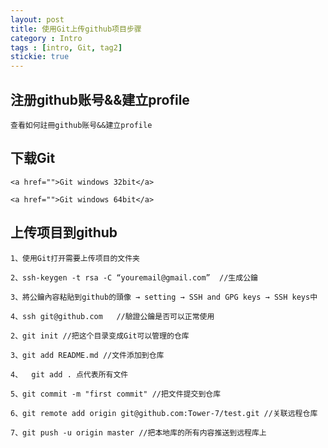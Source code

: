```yaml
---
layout: post
title: 使用Git上传github项目步骤
category : Intro
tags : [intro, Git, tag2]
stickie: true
---
```


## 注册github账号&&建立profile

	查看如何註冊github账号&&建立profile

## 下载Git

	<a href="">Git windows 32bit</a>

	<a href="">Git windows 64bit</a>

## 上传项目到github

	1、使用Git打开需要上传项目的文件夹

	2、ssh-keygen -t rsa -C “youremail@gmail.com”  //生成公鑰

	3、將公鑰內容粘貼到github的頭像 → setting → SSH and GPG keys → SSH keys中

	4、ssh git@github.com   //驗證公鑰是否可以正常使用

	2、git init //把这个目录变成Git可以管理的仓库

	3、git add README.md //文件添加到仓库

	4、	git add . 点代表所有文件

	5、git commit -m "first commit" //把文件提交到仓库

	6、git remote add origin git@github.com:Tower-7/test.git //关联远程仓库

	7、git push -u origin master //把本地库的所有内容推送到远程库上
